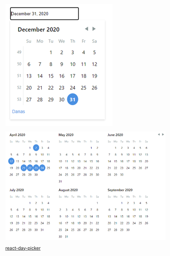 ![day picker](https://github.com/danci-silicone/react-day-picker/blob/master/images/day_picker.PNG)

![calendar](https://github.com/danci-silicone/react-day-picker/blob/master/images/calendar.PNG)



[react-day-picker](https://react-day-picker.js.org/)


